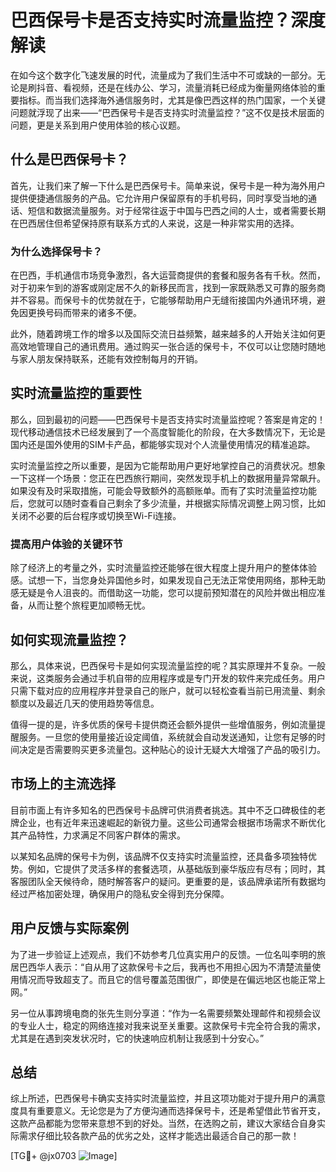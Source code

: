 # 巴西保号卡是否支持实时流量监控？深度解读

在如今这个数字化飞速发展的时代，流量成为了我们生活中不可或缺的一部分。无论是刷抖音、看视频，还是在线办公、学习，流量消耗已经成为衡量网络体验的重要指标。而当我们选择海外通信服务时，尤其是像巴西这样的热门国家，一个关键问题就浮现了出来——“巴西保号卡是否支持实时流量监控？”这不仅是技术层面的问题，更是关系到用户使用体验的核心议题。

## 什么是巴西保号卡？

首先，让我们来了解一下什么是巴西保号卡。简单来说，保号卡是一种为海外用户提供便捷通信服务的产品。它允许用户保留原有的手机号码，同时享受当地的通话、短信和数据流量服务。对于经常往返于中国与巴西之间的人士，或者需要长期在巴西居住但希望保持原有联系方式的人来说，这是一种非常实用的选择。

### 为什么选择保号卡？

在巴西，手机通信市场竞争激烈，各大运营商提供的套餐和服务各有千秋。然而，对于初来乍到的游客或刚定居不久的新移民而言，找到一家既熟悉又可靠的服务商并不容易。而保号卡的优势就在于，它能够帮助用户无缝衔接国内外通讯环境，避免因更换号码而带来的诸多不便。

此外，随着跨境工作的增多以及国际交流日益频繁，越来越多的人开始关注如何更高效地管理自己的通讯费用。通过购买一张合适的保号卡，不仅可以让您随时随地与家人朋友保持联系，还能有效控制每月的开销。

## 实时流量监控的重要性

那么，回到最初的问题——巴西保号卡是否支持实时流量监控呢？答案是肯定的！现代移动通信技术已经发展到了一个高度智能化的阶段，在大多数情况下，无论是国内还是国外使用的SIM卡产品，都能够实现对个人流量使用情况的精准追踪。

实时流量监控之所以重要，是因为它能帮助用户更好地掌控自己的消费状况。想象一下这样一个场景：您正在巴西旅行期间，突然发现手机上的数据用量异常飙升。如果没有及时采取措施，可能会导致额外的高额账单。而有了实时流量监控功能后，您就可以随时查看自己剩余了多少流量，并根据实际情况调整上网习惯，比如关闭不必要的后台程序或切换至Wi-Fi连接。

### 提高用户体验的关键环节

除了经济上的考量之外，实时流量监控还能够在很大程度上提升用户的整体体验感。试想一下，当您身处异国他乡时，如果发现自己无法正常使用网络，那种无助感无疑是令人沮丧的。而借助这一功能，您可以提前预知潜在的风险并做出相应准备，从而让整个旅程更加顺畅无忧。

## 如何实现流量监控？

那么，具体来说，巴西保号卡是如何实现流量监控的呢？其实原理并不复杂。一般来说，这类服务会通过手机自带的应用程序或是专门开发的软件来完成任务。用户只需下载对应的应用程序并登录自己的账户，就可以轻松查看当前已用流量、剩余额度以及最近几天的使用趋势等信息。

值得一提的是，许多优质的保号卡提供商还会额外提供一些增值服务，例如流量提醒服务。一旦您的使用量接近设定阈值，系统就会自动发送通知，让您有足够的时间决定是否需要购买更多流量包。这种贴心的设计无疑大大增强了产品的吸引力。

## 市场上的主流选择

目前市面上有许多知名的巴西保号卡品牌可供消费者挑选。其中不乏口碑极佳的老牌企业，也有近年来迅速崛起的新锐力量。这些公司通常会根据市场需求不断优化其产品特性，力求满足不同客户群体的需求。

以某知名品牌的保号卡为例，该品牌不仅支持实时流量监控，还具备多项独特优势。例如，它提供了灵活多样的套餐选项，从基础版到豪华版应有尽有；同时，其客服团队全天候待命，随时解答客户的疑问。更重要的是，该品牌承诺所有数据均经过严格加密处理，确保用户的隐私安全得到充分保障。

## 用户反馈与实际案例

为了进一步验证上述观点，我们不妨参考几位真实用户的反馈。一位名叫李明的旅居巴西华人表示：“自从用了这款保号卡之后，我再也不用担心因为不清楚流量使用情况而导致超支了。而且它的信号覆盖范围很广，即使是在偏远地区也能正常上网。”

另一位从事跨境电商的张先生则分享道：“作为一名需要频繁处理邮件和视频会议的专业人士，稳定的网络连接对我来说至关重要。这款保号卡完全符合我的需求，尤其是在遇到突发状况时，它的快速响应机制让我感到十分安心。”

## 总结

综上所述，巴西保号卡确实支持实时流量监控，并且这项功能对于提升用户的满意度具有重要意义。无论您是为了方便沟通而选择保号卡，还是希望借此节省开支，这款产品都能为您带来意想不到的好处。当然，在选购之前，建议大家结合自身实际需求仔细比较各款产品的优劣之处，这样才能选出最适合自己的那一款！

[TG💪+ @jx0703 ![Image](https://github.com/user-attachments/assets/dbca1d08-cadb-493c-b0ec-ad6f7a83f270)]